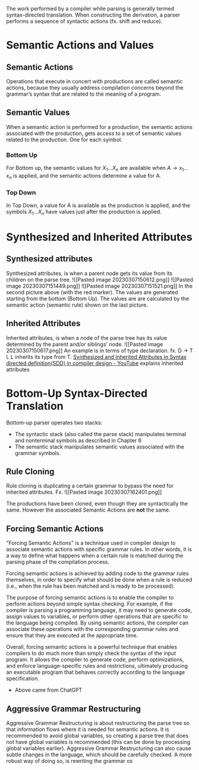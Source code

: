 The work performed by a compiler while parsing is generally termed syntax-directed translation. When constructing the derivation, a parser performs a sequence of syntactic actions (fx. shift and reduce).

# Semantic Actions and Values
## Semantic Actions
Operations that execute in concert with productions are called semantic actions, because they usually address compilation concerns beyond the grammar’s syntax that are related to the meaning of a program.

## Semantic Values
When a semantic action is performed for a production, the semantic actions associated with the production, gets access to a set of semantic values related to the production. One for each symbol.

### Bottom Up
For Bottom up, the semantic values for $X_{1}\dots X_{n}$ are available when $A\to x_{1}\dots x_{n}$ is applied, and the semantic actions determine a value for A.

### Top Down
In Top Down, a value for A is available as the production is applied, and the symbols $X_{1}\dots X_{n}$ have values just after the production is applied.



# Synthesized and Inherited Attributes

## Synthesized attributes
Synthesized attributes, is when a parent node gets its value from its children on the parse tree.
![[Pasted image 20230307150612.png]]
![[Pasted image 20230307151449.png]]
![[Pasted image 20230307151521.png]]
In the second picture above (with the red marker). The values are generated starting from the bottom (Bottom Up). The values are are calculated by the semantic action (semantic rule) shown on the last picture. 
## Inherited Attributes
Inherited attributes, is when a node of the parse tree has its value determined by the parent and/or siblings' node.
![[Pasted image 20230307150617.png]]
An example is in terms of type declaration. fx. D -> T L
L inherits its type from T.
[Synthesized and Inherited Attributes in Syntax directed definition(SDD) in compiler design - YouTube](https://youtu.be/Fk9GtuHaCHM?t=972) explains inherited attributes


# Bottom-Up Syntax-Directed Translation
Bottom-up parser operates two stacks:
* The syntactic stack (also called the parse stack) manipulates terminal and nonterminal symbols as described in Chapter 6 
* The semantic stack manipulates semantic values associated with the grammar symbols.



## Rule Cloning
Rule cloning is duplicating a certain grammar to bypass the need for inherited attributes. Fx. ![[Pasted image 20230307162401.png]]

The productions have been cloned, even though they are syntactically the same. However the associated Semantic Actions are **not** the same.

## Forcing Semantic Actions
"Forcing Semantic Actions" is a technique used in compiler design to associate semantic actions with specific grammar rules. In other words, it is a way to define what happens when a certain rule is matched during the parsing phase of the compilation process.

Forcing semantic actions is achieved by adding code to the grammar rules themselves, in order to specify what should be done when a rule is reduced (i.e., when the rule has been matched and is ready to be processed).

The purpose of forcing semantic actions is to enable the compiler to perform actions beyond simple syntax checking. For example, if the compiler is parsing a programming language, it may need to generate code, assign values to variables, or perform other operations that are specific to the language being compiled. By using semantic actions, the compiler can associate these operations with the corresponding grammar rules and ensure that they are executed at the appropriate time.

Overall, forcing semantic actions is a powerful technique that enables compilers to do much more than simply check the syntax of the input program. It allows the compiler to generate code, perform optimizations, and enforce language-specific rules and restrictions, ultimately producing an executable program that behaves correctly according to the language specification.

 - Above came from ChatGPT

## Aggressive Grammar Restructuring
Aggressive Grammar Restructuring is about restructuring the parse tree so that information flows where it is needed for semantic actions. It is recommended to avoid global variables, so creating a parse tree that does not have global variables is recommended (this can be done by processing global variables earlier). Aggressive Grammar Restructuring can also cause subtle changes in the language, which should be carefully checked. A more robust way of doing so, is rewriting the grammar os